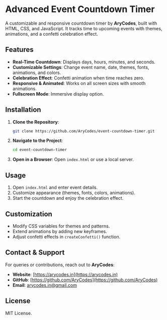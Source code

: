 # Advanced Event Countdown Timer

A customizable and responsive countdown timer by **AryCodes**, built with HTML, CSS, and JavaScript. It tracks time to upcoming events with themes, animations, and a confetti celebration effect.

## Features
- **Real-Time Countdown**: Displays days, hours, minutes, and seconds.
- **Customizable Settings**: Change event name, date, themes, fonts, animations, and colors.
- **Celebration Effect**: Confetti animation when time reaches zero.
- **Responsive & Animated**: Works on all screen sizes with smooth animations.
- **Fullscreen Mode**: Immersive display option.

## Installation
1. **Clone the Repository**:
   ```bash
   git clone https://github.com/AryCodes/event-countdown-timer.git
   ```
2. **Navigate to the Project**:
   ```bash
   cd event-countdown-timer
   ```
3. **Open in a Browser**:
   Open `index.html` or use a local server.

## Usage
1. Open `index.html` and enter event details.
2. Customize appearance (themes, fonts, colors, animations).
3. Start the countdown and enjoy the celebration effect.

## Customization
- Modify CSS variables for themes and patterns.
- Extend animations by adding new keyframes.
- Adjust confetti effects in `createConfetti()` function.

## Contact & Support
For queries or contributions, reach out to **AryCodes**:

- **Website**: [https://arycodes.in](https://arycodes.in)
- **GitHub**: [https://github.com/AryCodes](https://github.com/AryCodes)
- **Email**: [arycodes.in@gmail.com](mailto:arycodes.in@gmail.com)

## License
MIT License.
